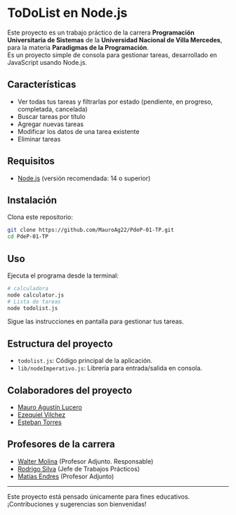# ToDoList en Node.js

Este proyecto es un trabajo práctico de la carrera **Programación Universitaria de Sistemas** de la **Universidad Nacional de Villa Mercedes**, para la materia **Paradigmas de la Programación**.  
Es un proyecto simple de consola para gestionar tareas, desarrollado en JavaScript usando Node.js.

## Características

- Ver todas tus tareas y filtrarlas por estado (pendiente, en progreso, completada, cancelada)
- Buscar tareas por título
- Agregar nuevas tareas
- Modificar los datos de una tarea existente
- Eliminar tareas

## Requisitos

- [Node.js](https://nodejs.org/) (versión recomendada: 14 o superior)

## Instalación

Clona este repositorio:

```sh
git clone https://github.com/MauroAg22/PdeP-01-TP.git
cd PdeP-01-TP
```

## Uso

Ejecuta el programa desde la terminal:

```sh
# calculadora
node calculator.js
# Lista de tareas
node todolist.js
```

Sigue las instrucciones en pantalla para gestionar tus tareas.

## Estructura del proyecto

- `todolist.js`: Código principal de la aplicación.
- `lib/nodeImperativo.js`: Librería para entrada/salida en consola.

## Colaboradores del proyecto

- [Mauro Agustín Lucero](https://maurolucero.com.ar)
- [Ezequiel Vilchez](https://github.com/Ezequiel-Vilchez)
- [Esteban Torres](https://github.com/estebandtorres)

## Profesores de la carrera

- [Walter Molina](https://github.com/waltermolina) (Profesor Adjunto. Responsable)
- [Rodrigo Silva]() (Jefe de Trabajos Prácticos)
- [Matías Endres]() (Profesor Adjunto)

---

Este proyecto está pensado únicamente para fines educativos.
¡Contribuciones y sugerencias son bienvenidas!
